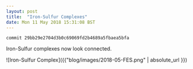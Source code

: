 ```yaml
---
layout: post
title:  "Iron-Sulfur Complexes"
date: Mon 11 May 2018 15:31:08 BST
---
```


``commit 29bb29e2704d3b0c69069fd2b4689a5fbaea5bfa``

Iron-Sulfur complexes now look connected.

![Iron-Sulfur Complex]({{"blog/images/2018-05-FES.png" | absolute_url }})


